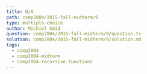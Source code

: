 ```yaml
---
title: N/A
path: comp2804/2015-fall-midterm/9
type: multiple-choice
author: Michiel Smid
question: comp2804/2015-fall-midterm/9/question.ts
solution: comp2804/2015-fall-midterm/9/solution.md
tags:
  - comp2804
  - comp2804-midterm
  - comp2804-recursive-functions
---
```

